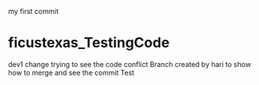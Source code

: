 my first commit
# ficustexas_TestingCode
dev1 change trying to see the code conflict
Branch created by hari
to show how to merge and see the commit
Test
